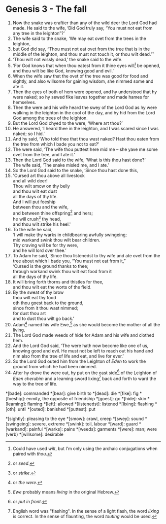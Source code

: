 # Genesis 3 - The fall

1. Now the snake was craftier than any of the wild deer the Lord God had made.
   He said to the wife, ‘Did God truly say, “You must not eat from any tree in
   the leighton”?’
2. The wife said to the snake, ‘We may eat ovet from the trees in the leighton,
3. but God did say, “Thou must not eat ovet from the tree that is in the middle
   of the leighton, and thou must not touch it, or thou wilt dead.”’
4. ‘Thou wilt not wissly dead,’ the snake said to the wife.
5. ‘For God knows that when thou eatest from it thine eyes will[^will] be
   opened, and thou wilt be like God, knowing good and evil.’
6. When the wife saw that the ovet of the tree was good for food and sightly,
   and also willsome for gaining wisdom, she nimmed some and ate it.
7. Then the eyes of both of hem were opened, and hy understood that hy were
   naked; so hy sewed fike leaves together and made hames for hemselves.
8. Then the were and his wife heard the swey of the Lord God as hy were walking
   in the leighton in the cool of the day, and hy hid from the Lord God among
   the trees of the leighton.
9. But the Lord God chyed to the were, ‘Where art thou?’
10. He answered, ‘I heard thee in the leighton, and I was scared since I was
    naked; so I hid.’
11. And hy said, ‘Who told thee that thou wast naked? Hast thou eaten from the
    tree from which I bade you not to eat?’
12. The were said, ‘The wife thou puttest here mid me – she yave me some ovet
    from the tree, and I ate it.’
13. Then the Lord God said to the wife, ‘What is this thou hast done?’
    <br/>The wife said, ‘The snake misled me, and I ate.’
14. So the Lord God said to the snake, ‘Since thou hast done this,
15. 'Cursed art thou above all livestock
    <br/>and all wild deer!
    <br/>Thou wilt smow on thy belly
    <br/>and thou wilt eat dust
    <br/>all the days of thy life.
    <br/>And I will put foeship
    <br/>between thou and the wife,
    <br/>and between thine offspring[^offspring] and hers;
    <br/>he will crush[^crush] thy head,
    <br/>and thou wilt strike his heel.'
16. To the wife he said,
    <br/>‘I will make thy warks in childbearing awfully swingeing;
    <br/>mid warkand swink thou wilt bear children.
    <br/>Thy craving will be for thy were,
    <br/>and he will lord over thee.’
17. To Adam he said, ‘Since thou listenedst to thy wife and ate ovet from the
    tree about which I bade you, “You must not eat from it,”
    <br/>‘Cursed is the ground thanks to thee;
    <br/>through warkand swink thou wilt eat food from it
    <br/>all the days of thy life.
18. It will bring forth thorns and thistles for thee,
    <br/>and thou wilt eat the worts of the field.
19. By the sweat of thy brow
    <br/>thou wilt eat thy food
    <br/>oth thou goest back to the ground,
    <br/>since from it thou wast nimmed;
    <br/>for dust thou art
    <br/>and to dust thou wilt go back.’
20. Adam[^Adam] named his wife Ewe,[^Ewe] as she would become the mother of all
    the living.
21. The Lord God made weeds of hide for Adam and his wife and clothed hem.
22. And the Lord God said, ‘The were hath now become like one of us, knowing
    good and evil. He must not be left to reach out his hand and nim also from
    the tree of life and eat, and live for ever.’
23. So the Lord God outed him from the Leighton of *Eden* to work the ground
    from which he had been nimmed.
24. After hy drove the were out, hy put on the east side[^east] of the Leighton
    of *Eden* *cherubim* and a leaming sword lixing[^lixing] back and forth to
    ward the way to the tree of life.

<!-- Abbreviations -->
*[bade]: commanded
*[bear]: give birth to
*[dead]: die
*[fike]: fig
*[foeship]: enmity, the opposite of friendship
*[goest]: go
*[hide]: skin
*[leaming]: flaming
*[left]: allowed
*[listenedst]: listened
*[lixing]: flashing
*[oth]: until
*[outed]: banished
*[puttest]: put
<!-- *[returnest]: return -->
*[sightly]: pleasing to the eye
*[smow]: crawl, creep
*[swey]: sound
*[swingeing]: severe, extreme
*[swink]: toil, labour
*[ward]: guard
*[warkand]: painful
*[warks]: pains
*[weeds]: garments
*[were]: man; were (verb)
*[willsome]: desirable

<!-- Footnotes -->
[^offspring]: or *seed*.
[^crush]: or *strike*.
[^Adam]: or *the were*.
[^Ewe]: *Ewe* probably means *living* in the original Hebrew.
[^east]: or *put in front*.
[^will]: Could have used *wilt*, but I'm only using the archaic conjugations
    when paired with *thou*.
[^lixing]: English word was "flashing". In the sense of a light flash, the word
    *lixing* is correct. In the sense of flaunting, the word *touting* would be
    used.

